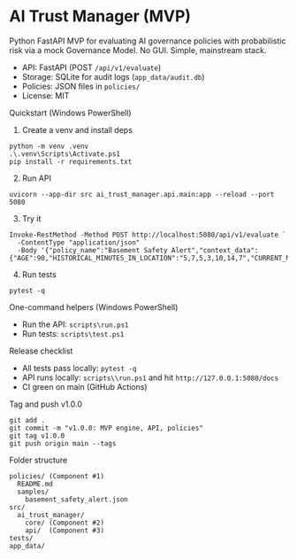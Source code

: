 # AI Trust Manager (MVP)

Python FastAPI MVP for evaluating AI governance policies with probabilistic risk via a mock Governance Model. No GUI. Simple, mainstream stack.

- API: FastAPI (POST `/api/v1/evaluate`)
- Storage: SQLite for audit logs (`app_data/audit.db`)
- Policies: JSON files in `policies/`
- License: MIT

Quickstart (Windows PowerShell)

1. Create a venv and install deps
```
python -m venv .venv
.\.venv\Scripts\Activate.ps1
pip install -r requirements.txt
```

2. Run API
```
uvicorn --app-dir src ai_trust_manager.api.main:app --reload --port 5080
```

3. Try it
```
Invoke-RestMethod -Method POST http://localhost:5080/api/v1/evaluate `
  -ContentType "application/json" `
  -Body '{"policy_name":"Basement Safety Alert","context_data":{"AGE":90,"HISTORICAL_MINUTES_IN_LOCATION":"5,7,5,3,10,14,7","CURRENT_MINUTES_IN_LOCATION":40,"LOCATION":"basement"}}'
```

4. Run tests
```
pytest -q
```

One-command helpers (Windows PowerShell)
- Run the API: `scripts\run.ps1`
- Run tests: `scripts\test.ps1`

Release checklist
- All tests pass locally: `pytest -q`
- API runs locally: `scripts\\run.ps1` and hit `http://127.0.0.1:5080/docs`
- CI green on main (GitHub Actions)

Tag and push v1.0.0
```
git add .
git commit -m "v1.0.0: MVP engine, API, policies"
git tag v1.0.0
git push origin main --tags
```

Folder structure
```
policies/ (Component #1)
  README.md
  samples/
    basement_safety_alert.json
src/
  ai_trust_manager/
    core/ (Component #2)
    api/  (Component #3)
tests/
app_data/
```
